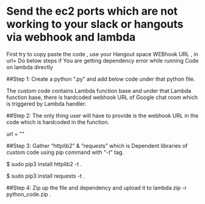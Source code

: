 # Send the ec2 ports which are not working to your slack or hangouts via webhook and lambda 
First try to copy paste the code , use your Hangout space WEBhook URL , in url=
Do below steps if You are getting dependency error while running Code on lambda directly 

##Step 1: Create a python “<NAME>.py” and add below code under that python file.

The custom code contains Lambda function base and under that Lambda function base, there is hardcoded webhook URL of Google chat room which is triggered by Lambda handler.

##Step 2: The only thing user will have to provide is the webhook URL in the code which is hardcoded in the function.

url = "<WEBHOOK-URL>"

##Step 3: Gather “httplib2” & “requests” which is Dependent libraries of custom code using pip command with “-t” tag.

$ sudo pip3 install httplib2 -t .

$ sudo pip3 install requests -t .

##Step 4:
Zip up the file and dependency and upload it to lambda
zip -r python_code.zip .
